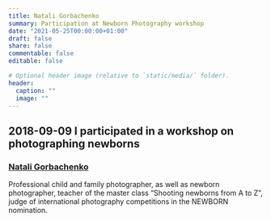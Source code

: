 ```yaml
---
title: Natali Gorbachenko 
summary: Participation at Newborn Photography workshop
date: "2021-05-25T00:00:00+01:00"
draft: false
share: false
commentable: false
editable: false

# Optional header image (relative to `static/media/` folder).
header:
  caption: ""
  image: ""
---
```

## 2018-09-09 I participated in a workshop on photographing newborns
### [Natali Gorbachenko](https://gorbachenko.com)
Professional child and family photographer, as well as newborn photographer, teacher of the master class “Shooting newborns from A to Z”, judge of international photography competitions in the NEWBORN nomination.